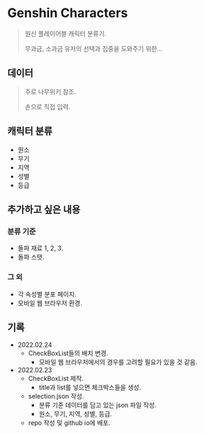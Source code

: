 # Genshin Characters

> 원신 플레이어블 캐릭터 분류기.
>
> 무과금, 소과금 유저의 선택과 집중을 도와주기 위한...



## 데이터

> 주로 나무위키 참조.
>
> 손으로 직접 입력.



## 캐릭터 분류

* 원소
* 무기
* 지역
* 성별
* 등급



## 추가하고 싶은 내용

### 분류 기준

* 돌파 재료 1, 2, 3.
* 돌파 스탯.



### 그 외

* 각 속성별 분포 페이지.
* 모바일 웹 브라우저 환경.



## 기록

* 2022.02.24
  * CheckBoxList들의 배치 변경.
    * 모바일 웹 브라우저에서의 경우를 고려할 필요가 있을 것 같음.
* 2022.02.23
  * CheckBoxList 제작.
    * title과 list를 넣으면 체크박스들을 생성.
  * selection.json 작성.
    * 분류 기준 데이터를 담고 있는 json 파일 작성.
    * 원소, 무기, 지역, 성별, 등급.
  * repo 작성 및 github io에 배포.
